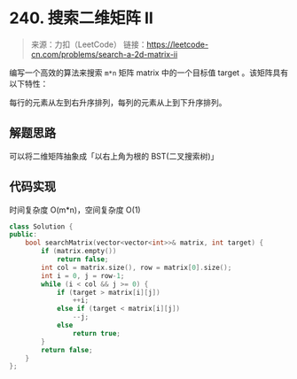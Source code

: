 # 240. 搜索二维矩阵 II
> 来源：力扣（LeetCode）
链接：https://leetcode-cn.com/problems/search-a-2d-matrix-ii

编写一个高效的算法来搜索 `m*n` 矩阵 matrix 中的一个目标值 target 。该矩阵具有以下特性：

每行的元素从左到右升序排列，每列的元素从上到下升序排列。



## 解题思路
可以将二维矩阵抽象成「以右上角为根的 BST(二叉搜索树)」


## 代码实现
时间复杂度 O(m*n)，空间复杂度 O(1)
```cpp
class Solution {
public:
    bool searchMatrix(vector<vector<int>>& matrix, int target) {
        if (matrix.empty())
            return false;
        int col = matrix.size(), row = matrix[0].size();
        int i = 0, j = row-1;
        while (i < col && j >= 0) {
            if (target > matrix[i][j])
                ++i;
            else if (target < matrix[i][j]) 
                --j;
            else 
                return true;
        }
        return false;
    }
};
```

